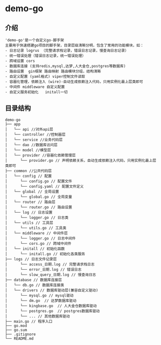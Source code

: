 # demo-go
## 介绍
    'demo-go'是一个自定义go-脚手架
    主要用于快速搭建go项目的脚手架，目录层级清晰分明，包含了常用的功能模块，如：
    - 日志记录 logrus （完整请求栈记录，错误日志记录，慢查询日志记录）
    - 统一错误处理（错误日志记录，统一错误处理）
    - 跨域设置 cors
    - 数据库连接 (支持redis,mysql,达梦,人大金仓,postgres等数据库)
    - 路由设置  gin框架 路由映射 路由模块分组，结构清晰
    - 自定义配置 (yaml格式) viper控制文件读取
    - 容器化管理，依赖注入 (wire)-自动生成依赖注入代码，只用实例化最上层类即可
    - 中间件 middleware 自定义配置   
    - 自定义服务初始化   initall一切 
## 目录结构
```
demo-go
├── app
│   └── api //对外api层
│   └── controller //控制器层 
│   └── service //业务代码层   
│   └── dao //数据库访问层 
│   └── model //模型层
│   └── provider //容器化依赖管理层
│      └── provider.go // 声明依赖关系，自动生成依赖注入代码，只用实例化最上层类即可
├── common //公共代码层
│   └── config // 配置
│      └── config.go // 配置文件
│      └── config.yaml // 配置文件定义
│   └── global // 全局设置
│      └── global.go // 全局变量
│   └── router // 路由层
│      └── router.go // 路由设置
│   └── log // 日志设置
│      └── logger.go // 日志类
│   └── utils // 工具层
│      └── utils.go // 工具类
│   └── middleware // 中间件层
│      └── logger.go // 日志中间件
│      └── cors.go // 跨域中间件
│   └── initall // 初始化函数
│      └── initall.go // 初始化各类服务
├── logs // 日志文件记录层
│      └── access_日期.log // 完整请求栈日志
│      └── error_日期.log // 错误日志
│      └── slow_query_日期.log // 慢查询日志
├── database // 数据库连接层
│   └── db.go // 数据库连接类
│   └── drivers // 数据库驱动层(兼容自定义驱动)
│      └── mysql.go // mysql驱动
│      └── dm.go  // 达梦数据库驱动
│      └── kingbase.go  // 人大金仓数据库驱动
│      └── postgres.go  // postgres数据库驱动
│      └── ... // 其他数据库驱动
├── main.go // 程序入口
├── go.mod
├── go.sum
├── .gitignore
└── README.md
``` 
